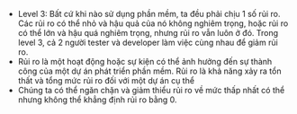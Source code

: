 - Level 3: Bất cứ khi nào sử dụng phần mềm, ta đều phải chịu 1 số rủi ro. Các rủi ro có thể nhỏ và hậu quả của nó không nghiêm trọng, hoặc rủi ro có thể lớn và hậu quá nghiêm trọng, nhưng rủi ro vẫn luôn ở đó. Trong level 3, cả 2 người tester và developer làm việc cùng nhau để giảm rủi ro.
- Rủi ro là một hoạt động hoặc sự kiện có thể ảnh hưởng đến sự thành công của một dự án phát triển phần mềm. Rủi ro là khả năng xảy ra tổn thất và tổng mức rủi ro đối với một dự án cụ thể         
- Chúng ta có thể ngăn chặn và giảm thiểu rủi ro về mức thấp nhất có thể nhưng không thể khẳng định rủi ro bằng 0.